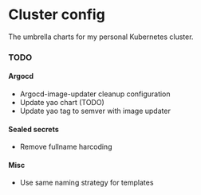 # Cluster config

The umbrella charts for my personal Kubernetes cluster.

### TODO

#### Argocd

- Argocd-image-updater cleanup configuration
- Update yao chart (TODO)
- Update yao tag to semver with image updater

#### Sealed secrets

- Remove fullname harcoding 

#### Misc

- Use same naming strategy for templates

